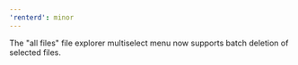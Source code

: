 ```yaml
---
'renterd': minor
---
```


The "all files" file explorer multiselect menu now supports batch deletion of selected files.
